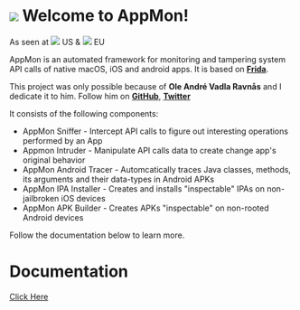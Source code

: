 ![](https://raw.githubusercontent.com/dpnishant/appmon/master/resources/logo.png)
Welcome to AppMon!
==================
As seen at [![](https://www.toolswatch.org/badges/arsenal/2016.svg)](https://www.blackhat.com/us-16/arsenal.html#appmon) US & [![](https://www.toolswatch.org/badges/arsenal/2016.svg)](https://www.blackhat.com/eu-16/arsenal.html#appmon-runtime-security-testing-and-profiling-framework-for-native-apps) EU

AppMon is an automated framework for monitoring and tampering system API calls of native macOS, iOS and android apps. It is based on [**Frida**](http://www.frida.re).

This project was only possible because of **Ole André Vadla Ravnås** and I dedicate it to him. Follow him on [**GitHub**](https://github.com/oleavr), [**Twitter**](https://twitter.com/oleavr)

It consists of the following components:

* AppMon Sniffer - Intercept API calls to figure out interesting operations performed by an App
* Appmon Intruder - Manipulate API calls data to create change app's original behavior
* AppMon Android Tracer - Automcatically traces Java classes, methods, its arguments and their data-types in Android APKs
* AppMon IPA Installer - Creates and installs "inspectable" IPAs on non-jailbroken iOS devices
* AppMon APK Builder - Creates APKs "inspectable" on non-rooted Android devices

Follow the documentation below to learn more.

Documentation
=============

[Click Here](https://dpnishant.github.com/appmon/)
